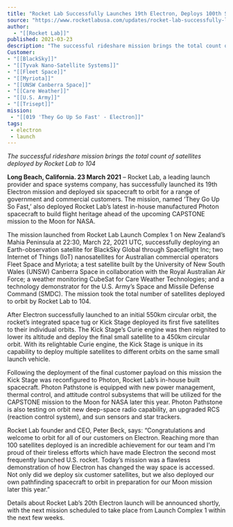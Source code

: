 ```yaml
---
title: "Rocket Lab Successfully Launches 19th Electron, Deploys 100th Satellite  "
source: "https://www.rocketlabusa.com/updates/rocket-lab-successfully-launches-19th-electron-deploys-100th-satellite/"
author:
  - "[[Rocket Lab]]"
published: 2021-03-23
description: "The successful rideshare mission brings the total count of satellites deployed by Rocket Lab to 104"
Customer: 
- "[[BlackSky]]"
- "[[Tyvak Nano-Satellite Systems]]"
- "[[Fleet Space]]"
- "[[Myriota]]"
- "[[UNSW Canberra Space]]"
- "[[Care Weather]]"
- "[[U.S. Army]]"
- "[[Trisept]]"
mission:
 - "[[019 'They Go Up So Fast' - Electron]]"
tags:
 - electron
 - launch
---
```

*The successful rideshare mission brings the total count of satellites deployed by Rocket Lab to 104*

**Long Beach, California. 23 March 2021** – Rocket Lab, a leading launch provider and space systems company, has successfully launched its 19th Electron mission and deployed six spacecraft to orbit for a range of government and commercial customers. The mission, named ‘They Go Up So Fast,’ also deployed Rocket Lab’s latest in-house manufactured Photon spacecraft to build flight heritage ahead of the upcoming CAPSTONE mission to the Moon for NASA.

The mission launched from Rocket Lab Launch Complex 1 on New Zealand’s Mahia Peninsula at 22:30, March 22, 2021 UTC, successfully deploying an Earth-observation satellite for BlackSky Global through Spaceflight Inc; two Internet of Things (IoT) nanosatellites for Australian commercial operators Fleet Space and Myriota; a test satellite built by the University of New South Wales (UNSW) Canberra Space in collaboration with the Royal Australian Air Force; a weather monitoring CubeSat for Care Weather Technologies; and a technology demonstrator for the U.S. Army’s Space and Missile Defense Command (SMDC). The mission took the total number of satellites deployed to orbit by Rocket Lab to 104.

After Electron successfully launched to an initial 550km circular orbit, the rocket’s integrated space tug or Kick Stage deployed its first five satellites to their individual orbits. The Kick Stage’s Curie engine was then reignited to lower its altitude and deploy the final small satellite to a 450km circular orbit. With its relightable Curie engine, the Kick Stage is unique in its capability to deploy multiple satellites to different orbits on the same small launch vehicle.

Following the deployment of the final customer payload on this mission the Kick Stage was reconfigured to Photon, Rocket Lab’s in-house built spacecraft. Photon Pathstone is equipped with new power management, thermal control, and attitude control subsystems that will be utilized for the CAPSTONE mission to the Moon for NASA later this year. Photon Pathstone is also testing on orbit new deep-space radio capability, an upgraded RCS (reaction control system), and sun sensors and star trackers.

Rocket Lab founder and CEO, Peter Beck, says: “Congratulations and welcome to orbit for all of our customers on Electron. Reaching more than 100 satellites deployed is an incredible achievement for our team and I’m proud of their tireless efforts which have made Electron the second most frequently launched U.S. rocket. Today’s mission was a flawless demonstration of how Electron has changed the way space is accessed. Not only did we deploy six customer satellites, but we also deployed our own pathfinding spacecraft to orbit in preparation for our Moon mission later this year.”

Details about Rocket Lab’s 20th Electron launch will be announced shortly, with the next mission scheduled to take place from Launch Complex 1 within the next few weeks.